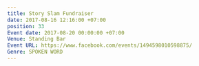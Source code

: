 ```yaml
---
title: Story Slam Fundraiser
date: 2017-08-16 12:16:00 +07:00
position: 33
Event date: 2017-08-20 00:00:00 +07:00
Venue: Standing Bar
Event URL: https://www.facebook.com/events/1494598010598875/
Genre: SPOKEN WORD
---
```


